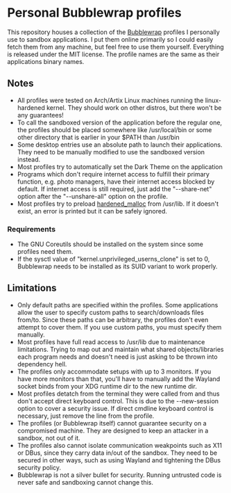 # Personal Bubblewrap profiles
This repository houses a collection of the [Bubblewrap](https://github.com/containers/bubblewrap)
profiles I personally use to sandbox applications. I put them online primarily so 
I could easily fetch them from any machine, but feel free to use them yourself. 
Everything is released under the MIT license. The profile names are the same as their 
applications binary names.

## Notes
- All profiles were tested on Arch/Artix Linux machines running the linux-hardened
kernel. They should work on other distros, but there won't be any guarantees!
- To call the sandboxed version of the application before the regular one, the profiles
should be placed somewhere like /usr/local/bin or some other directory that is earlier
in your $PATH than /usr/bin
- Some desktop entries use an absolute path to launch their applications. They need to
be manually modified to use the sandboxed version instead.
- Most profiles try to automatically set the Dark Theme on the application
- Programs which don't require internet access to fulfill their primary function,
e.g. photo managers, have their internet access blocked by default. If internet access
is still required, just add the "--share-net" option after the "--unshare-all"
option on the profile.
- Most profiles try to preload [hardened_malloc](https://github.com/GrapheneOS/hardened_malloc)
from /usr/lib. If it doesn't exist, an error is printed but it can be safely ignored.

### Requirements
- The GNU Coreutils should be installed on the system since some profiles need them.
- If the sysctl value of "kernel.unprivileged_userns_clone" is set to 0, Bubblewrap
needs to be installed as its SUID variant to work properly.

## Limitations
- Only default paths are specified within the profiles. Some applications allow the user
to specify custom paths to search/downloads files from/to. Since these paths
can be arbitrary, the profiles don't even attempt to cover them. If you use custom
paths, you must specify them manually.
- Most profiles have full read access to /usr/lib due to maintenance limitations.
Trying to map out and maintain what shared objects/libraries each program needs and
doesn't need is just asking to be thrown into dependency hell.
- The profiles only accommodate setups with up to 3 monitors. If you have more
monitors than that, you'll have to manually add the Wayland socket binds from your
XDG runtime dir to the new runtime dir.
- Most profiles detatch from the terminal they were called from and thus don't accept
direct keyboard control. This is due to the --new-session option to cover a security
issue. If direct cmdline keyboard control is necessary, just remove the line from
the profile.
- The profiles (or Bubblewrap itself) cannot guarantee security on a compromised
machine. They are designed to keep an attacker in a sandbox, not out of it.
- The profiles also cannot isolate communication weakpoints such as X11 or DBus, since
they carry data in/out of the sandbox. They need to be secured in other ways, such as
using Wayland and tightening the DBus security policy.
- Bubblewrap is not a silver bullet for security. Running untrusted code is never
safe and sandboxing cannot change this.
